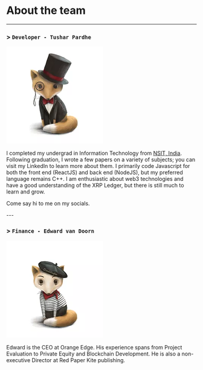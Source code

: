 # About the team
---
### > `Developer - Tushar Pardhe`

<div class="team_card">

![tushar](../assets/images/tushar_fox.webp)

<div class="links">
    <a class="fab fa-twitter" href="https://twitter.com/PardheTushar"></a>
    <a class="fab fa-linkedin" href="https://www.linkedin.com/in/tusharpardhe/"></a>
</div>

I completed my undergrad in Information Technology from [NSIT, India](http://www.nsit.ac.in/). Following graduation, I wrote a few papers on a variety of subjects; you can visit my LinkedIn to learn more about them.
I primarily code Javascript for both the front end (ReactJS) and back end (NodeJS), but my preferred language remains C++.
I am enthusiastic about web3 technologies and have a good understanding of the XRP Ledger, but there is still much to learn and grow.

Come say hi to me on my socials.

</div>
---

### > `Finance - Edward van Doorn`

<div class="team_card">

![edward](../assets/images/edward_fox.webp)

<div class="links">
    <a class="fab fa-twitter" href="https://twitter.com/editions_NFT"></a>
    <a class="fab fa-linkedin" href="https://www.linkedin.com/in/edwardvandoorn/"></a>
    <a class="fab fa-discord" href="https://discord.com/invite/BJM6GvNXRH"></a>
</div>

Edward is the CEO at Orange Edge.
His experience spans from Project Evaluation to Private Equity and Blockchain Development.
He is also a non-executive Director at Red Paper Kite publishing.

</div>
